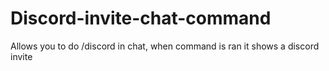 # Discord-invite-chat-command
Allows you to do /discord in chat, when command is ran it shows a discord invite
